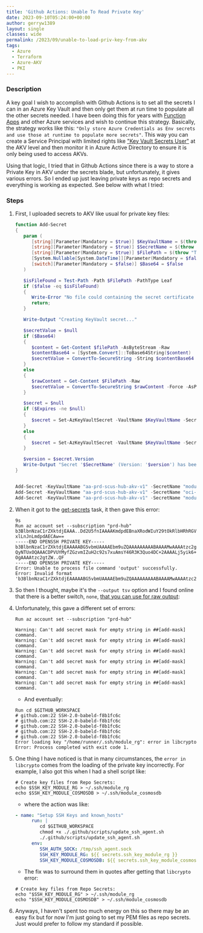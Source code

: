```yaml
---
title: 'Github Actions: Unable To Read Private Key'
date: 2023-09-10T05:24:00+00:00
author: gerryw1389
layout: single
classes: wide
permalink: /2023/09/unable-to-load-priv-key-from-akv
tags:
  - Azure
  - Terraform
  - Azure-AKV
  - PKI
---
```

<!--more-->

### Description

A key goal I wish to accomplish with Github Actions is to set all the secrets I can in an Azure Key Vault and then only get them at run time to populate all the other secrets needed. I have been doing this for years with [Function Apps](https://automationadmin.com/2021/01/function-apps-get-secrets/) and other Azure services and wish to continue this strategy. Basically, the strategy works like this: `"Only store Azure Credentials as Env secrets and use those at runtime to populate more secrets"`. This way you can create a Service Principal with limited rights like ["Key Vault Secrets User"](https://learn.microsoft.com/en-us/azure/role-based-access-control/built-in-roles#key-vault-secrets-user) at the AKV level and then monitor it in Azure Active Directory to ensure it is only being used to access AKVs. 

Using that logic, I tried that in Github Actions since there is a way to store a Private Key in AKV under the secrets blade, but unfortunately, it gives various errors. So I ended up just leaving private keys as repo secrets and everything is working as expected. See below with what I tried:

### Steps

1. First, I uploaded secrets to AKV like usual for private key files:

   ```powershell
   function Add-Secret
   {
      param (
         [string][Parameter(Mandatory = $true)] $KeyVaultName = $(throw "The path to the file is required."),
         [string][Parameter(Mandatory = $true)] $SecretName = $(throw "The path to the file is required."),
         [string][Parameter(Mandatory = $true)] $FilePath = $(throw "The path to the file is required."),
         [System.Nullable[System.DateTime]][Parameter(Mandatory = $false)] $Expires,
         [switch][Parameter(Mandatory = $false)] $Base64 = $false
      )

      $isFileFound = Test-Path -Path $FilePath -PathType Leaf
      if ($false -eq $isFileFound)
      {
         Write-Error "No file could containing the secret certificate at '$FilePath'"
         return;
      }

      Write-Output "Creating KeyVault secret..."

      $secretValue = $null
      if ($Base64)
      {
         $content = Get-Content $filePath -AsByteStream -Raw
         $contentBase64 = [System.Convert]::ToBase64String($content)
         $secretValue = ConvertTo-SecureString -String $contentBase64 -Force -AsPlainText
      }
      else
      {
         $rawContent = Get-Content $FilePath -Raw
         $secretValue = ConvertTo-SecureString $rawContent -Force -AsPlainText
      }

      $secret = $null
      if ($Expires -ne $null)
      {
         $secret = Set-AzKeyVaultSecret -VaultName $KeyVaultName -SecretName $SecretName -SecretValue $secretValue -Expires $Expires -ErrorAction Stop
      }
      else
      {
         $secret = Set-AzKeyVaultSecret -VaultName $KeyVaultName -SecretName $SecretName -SecretValue $secretValue -ErrorAction Stop
      }

      $version = $secret.Version
      Write-Output "Secret '$SecretName' (Version: '$version') has been created."
   }


   Add-Secret -KeyVaultName "aa-prd-scus-hub-akv-v1" -SecretName "module-cosmosdb-key" -FilePath "C:\scripts\cosmosdb.txt"
   Add-Secret -KeyVaultName "aa-prd-scus-hub-akv-v1" -SecretName "oci-source-provider-key" -FilePath "C:\scripts\oci.txt"
   Add-Secret -KeyVaultName "aa-prd-scus-hub-akv-v1" -SecretName "module-rg-key" -FilePath "C:\scripts\rg.txt"
   ```

1. When it got to the [get-secrets](https://github.com/AutomationAdmin-Com/sic.template/blob/484737f27f67780c6a35a5c7288a230efec4d5c7/.github/workflows/main.yml#L111) task, it then gave this error:

   ```escape
   9s
   Run az account set --subscription "prd-hub"
   b3BlbnNzaC1rZXktdjEAAA..Dd2U5fnIAAAAKmdpdEBnaXRodWIuY29tOkRlbHRhRGVudGFsQ0EvbW9kdW
   xlLnJnLmdpdAECAw==
   -----END OPENSSH PRIVATE KEY-----
   b3BlbnNzaC1rZXktdjEAAAAABG5vbmUAAAAEbm9uZQAAAAAAAAABAAAAMwAAAAtzc2gtZW
   QyNTUxOQAAACDPVUYMyfZGzvmIZuH2c92s7xuAmsY46R3K3Quo4DC+2AAAALj5yik6+cop
   OgAAAAtzc2gtZW..QF
   -----END OPENSSH PRIVATE KEY-----
   Error: Unable to process file command 'output' successfully.
   Error: Invalid format 'b3BlbnNzaC1rZXktdjEAAAAABG5vbmUAAAAEbm9uZQAAAAAAAAABAAAAMwAAAAtzc2gtZW
   ```

1. So then I thought, maybe it's the `--output tsv` option and I found online that there is a better switch, `none`, [that you can use for raw output](https://learn.microsoft.com/en-us/cli/azure/format-output-azure-cli#none-output-format):

1. Unfortunately, this gave a different set of errors:

   ```escape
   Run az account set --subscription "prd-hub"
   
   Warning: Can't add secret mask for empty string in ##[add-mask] command.
   Warning: Can't add secret mask for empty string in ##[add-mask] command.
   Warning: Can't add secret mask for empty string in ##[add-mask] command.
   Warning: Can't add secret mask for empty string in ##[add-mask] command.
   Warning: Can't add secret mask for empty string in ##[add-mask] command.
   Warning: Can't add secret mask for empty string in ##[add-mask] command.
   ```

   - And eventually:

   ```escape
   Run cd $GITHUB_WORKSPACE
   # github.com:22 SSH-2.0-babeld-f8b1fc6c
   # github.com:22 SSH-2.0-babeld-f8b1fc6c
   # github.com:22 SSH-2.0-babeld-f8b1fc6c
   # github.com:22 SSH-2.0-babeld-f8b1fc6c
   # github.com:22 SSH-2.0-babeld-f8b1fc6c
   Error loading key "/home/runner/.ssh/module_rg": error in libcrypto
   Error: Process completed with exit code 1.
   ```

1. One thing I have noticed is that in many circumstances, the `error in libcrypto` comes from the loading of the private key incorrectly. For example, I also got this when I had a shell script like:

   ```shell
   # Create key files from Repo Secrets:
   echo $SSH_KEY_MODULE_RG > ~/.ssh/module_rg
   echo $SSH_KEY_MODULE_COSMOSDB > ~/.ssh/module_cosmosdb
   ```
  
   - where the action was like:

   ```yaml
   - name: "Setup SSH Keys and known_hosts"
         run: |
            cd $GITHUB_WORKSPACE
            chmod +x ./.github/scripts/update_ssh_agent.sh
            ./.github/scripts/update_ssh_agent.sh
         env:
            SSH_AUTH_SOCK: /tmp/ssh_agent.sock
            SSH_KEY_MODULE_RG: ${{ secrets.ssh_key_module_rg }}
            SSH_KEY_MODULE_COSMOSDB: ${{ secrets.ssh_key_module_cosmosdb }}
   ```

   - The fix was to surround them in quotes after getting that `libcrypto` error:

   ```shell
   # Create key files from Repo Secrets:
   echo "$SSH_KEY_MODULE_RG" > ~/.ssh/module_rg
   echo "$SSH_KEY_MODULE_COSMOSDB" > ~/.ssh/module_cosmosdb
   ```

1. Anyways, I haven't spent too much energy on this so there may be an easy fix but for now I'm just going to set my PEM files as repo secrets. Just would prefer to follow my standard if possible.